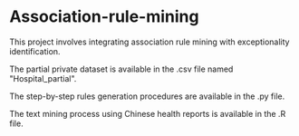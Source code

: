 # Association-rule-mining
This project involves integrating association rule mining with exceptionality identification.

The partial private dataset is available in the .csv file named "Hospital_partial".

The step-by-step rules generation procedures are available in the .py file.
  
The text mining process using Chinese health reports is available in the .R file.
